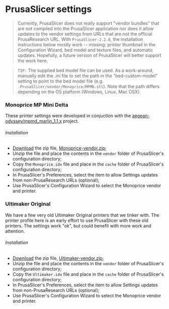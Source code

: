 # PrusaSlicer settings

> Currently, PrusaSlicer does not really support "vendor bundles" that are not compiled into the PrusaSlicer
> application nor does it allow updates to the vendor settings from URLs that are not the official PrusaResearch
> URL. With `PrusaSlicer-2.2.0`, the installation instructions below mostly work -- missing: printer thumbnail in
> the Configuration Wizard, bed model and texture files, and automatic updates. Hopefully, a future version of
> PrusaSlicer will better support the work here.

> `TIP:` The supplied bed model file can be used. As a work-around, manually edit the .ini file to set the path in
> the "bed-custom-model" setting to point to the bed model file (e.g. `.PrusaSlicer/vendor/Monoprice/MPMD.stl`).
> Note that the path differs depending on the OS platform (Windows, Linux, Mac OSX).

### Monoprice MP Mini Delta

These printer settings were developed in conjuction with the
[aegean-odyssey/mpmd_marlin_1.1.x](https://github.com/aegean-odyssey/mpmd_marlin_1.1.x) project.

###### Installation

* [Download](https://github.com/aegean-odyssey/PrusaSlicer-settings/raw/master/live/Monoprice-vendor.zip) the zip file,
[Monoprice-vendor.zip](https://github.com/aegean-odyssey/PrusaSlicer-settings/raw/master/live/Monoprice-vendor.zip);
* Unzip the file and place the contents in the `vendor` folder of PrusaSlicer's configuration directory;
* Copy the `Monoprice.idx` file and place in the `cache` folder of PrusaSlicer's configuration directory;
* In PrusaSlicer's Preferences, select the item to allow Settings updates from non-PrusaResearch URLs (optional);
* Use PrusaSlicer's Configuration Wizard to select the Monoprice vendor and printer.

### Ultimaker Original

We have a few very old Ultimaker Original printers that we tinker with. The printer profile here is an early effort
to use PrusaSlicer with these old printers. The settings work "ok", but could benefit with more work and attention.

###### Installation

* [Download](https://github.com/aegean-odyssey/PrusaSlicer-settings/raw/master/live/Ultimaker-vendor.zip) the zip file,
[Ultimaker-vendor.zip](https://github.com/aegean-odyssey/PrusaSlicer-settings/raw/master/live/Ultimaker-vendor.zip);
* Unzip the file and place the contents in the `vendor` folder of PrusaSlicer's configuration directory;
* Copy the `Ultimaker.idx` file and place in the `cache` folder of PrusaSlicer's configuration directory;
* In PrusaSlicer's Preferences, select the item to allow Settings updates from non-PrusaResearch URLs (optional);
* Use PrusaSlicer's Configuration Wizard to select the Monoprice vendor and printer.

